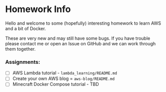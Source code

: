 # Homework Info

Hello and welcome to some (hopefully) interesting homework to learn
AWS and a bit of Docker.

These are very new and may still have some bugs. If you have trouble please contact me or open an Issue on GitHub and we can work through them together.

### Assignments: 

- [ ] AWS Lambda tutorial - `lambda_learning/README.md`
- [ ] Create your own AWS blog = `aws-blog/README.md`
- [ ] Minecraft Docker Compose tutorial - TBD
